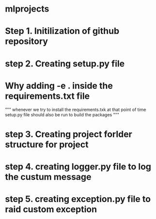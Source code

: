 # mlprojects
# Step 1. Initilization of github repository
# step 2. Creating setup.py file
# Why adding -e . inside the requirements.txt file
"""
whenever we try to install the requirements.txk at that point of time  setup.py file should also be run to build the packages
"""
# step 3. Creating project forlder structure for project
# step 4. creating logger.py file to log the custum message
# step 5. creating exception.py file to raid custom exception